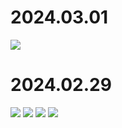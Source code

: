 # 2024.03.01
![](https://media.discordapp.net/attachments/1212511104601817208/1212803569707655208/image.png?ex=65f32a57&is=65e0b557&hm=a5bcd72b900fdb61db1632c0dea6672ddd3b617e36798fccfa86bc0d6762b4fc&=&format=webp&quality=lossless&width=923&height=475)

# 2024.02.29
![](https://media.discordapp.net/attachments/1212511104601817208/1212511105654591538/Screenshot_2024-02-28_133133.png?ex=65f219f6&is=65dfa4f6&hm=230abdd49cec085252758605472a59081c360985be2cdc7da862ce70071b08c1&=&format=webp&quality=lossless&width=903&height=475)
![](https://media.discordapp.net/attachments/1212511104601817208/1212511107223134248/Screenshot_2024-02-28_145437.png?ex=65f219f7&is=65dfa4f7&hm=340608ad0ff00a2f78c2f5af667294e01f1ffff1e2d7276cf6a7aa00a4188307&=&format=webp&quality=lossless&width=905&height=475)
![](https://media.discordapp.net/attachments/1212511104601817208/1212511108485611520/Screenshot_2024-02-28_144327.png?ex=65f219f7&is=65dfa4f7&hm=32c18b4f11e780e7a5da9f4e15c1cc280a6beaa6ab3e8033f1879b685b2decd0&=&format=webp&quality=lossless&width=907&height=475)
![](https://media.discordapp.net/attachments/1212511104601817208/1212513723999330405/Screenshot_2024-02-28_144532.png?ex=65f21c67&is=65dfa767&hm=289a1ceda6ba70ee47a20099be75b8997dfc80edefac614d91e3731c4e08e775&=&format=webp&quality=lossless&width=550&height=289)
